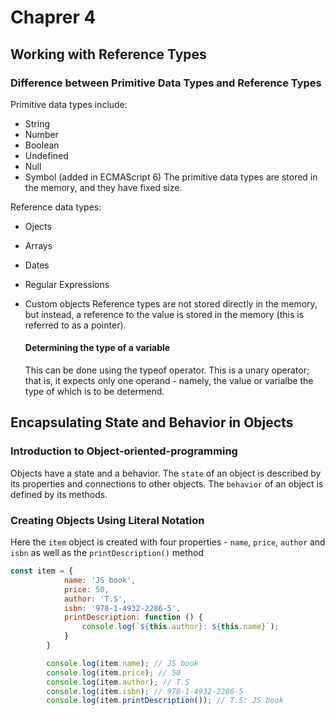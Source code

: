 # Chaprer 4

## Working with Reference Types

### Difference between Primitive Data Types and Reference Types

Primitive data types include:

- String
- Number
- Boolean
- Undefined
- Null
- Symbol (added in ECMAScript 6)
  The primitive data types are stored in the memory, and they have fixed size.

Reference data types:

- Ojects
- Arrays
- Dates
- Regular Expressions
- Custom objects
  Reference types are not stored directly in the memory, but instead, a reference to the value is stored in the memory (this is referred to as a pointer).
  
  #### Determining the type of a variable
  This can be done using the typeof operator. This is a unary operator; that is, it expects only one operand - namely, the value or varialbe the type of which is to be determend.

## Encapsulating State and Behavior in Objects
### Introduction to Object-oriented-programming
Objects have a state and a behavior. The `state` of an object is described by its properties and connections to other objects. The `behavior` of an object is defined by its methods.
### Creating Objects Using Literal Notation
Here the `item` object is created with four properties - `name`, `price`, `author` and `isbn` as well as the `printDescription()` method
```js
const item = {
            name: 'JS book',
            price: 50,
            author: 'T.S',
            isbn: '978-1-4932-2286-5',
            printDescription: function () {
                console.log(`${this.author}: ${this.name}`);
            }
        }

        console.log(item.name); // JS book
        console.log(item.price); // 50
        console.log(item.author); // T.S
        console.log(item.isbn); // 978-1-4932-2286-5
        console.log(item.printDescription()); // T.S: JS book
```
